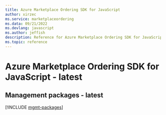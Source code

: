 ```yaml
---
title: Azure Marketplace Ordering SDK for JavaScript
author: xirzec
ms.service: marketplaceordering
ms.data: 09/21/2022
ms.devlang: javascript
ms.author: jeffish
description: Reference for Azure Marketplace Ordering SDK for JavaScript
ms.topic: reference
---
```

# Azure Marketplace Ordering SDK for JavaScript - latest

## Management packages - latest
[!INCLUDE [mgmt-packages](marketplace-ordering-mgmt-index.md)]